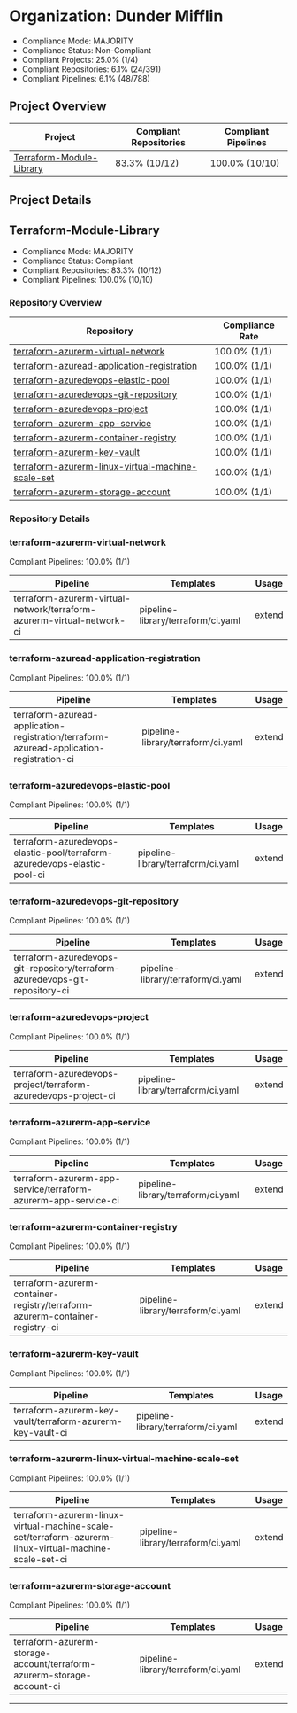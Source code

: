 # Organization: Dunder Mifflin

- Compliance Mode: MAJORITY
- Compliance Status: Non-Compliant
- Compliant Projects: 25.0% (1/4)
- Compliant Repositories: 6.1% (24/391)
- Compliant Pipelines: 6.1% (48/788)

## Project Overview

| Project | Compliant Repositories | Compliant Pipelines |
|---------|------------------------|---------------------|
| [Terraform-Module-Library](#terraform-module-library) | 83.3% (10/12) | 100.0% (10/10) |

## Project Details

## Terraform-Module-Library

- Compliance Mode: MAJORITY
- Compliance Status: Compliant
- Compliant Repositories: 83.3% (10/12)
- Compliant Pipelines: 100.0% (10/10)

### Repository Overview

| Repository | Compliance Rate |
|------------|-----------------|
| [terraform-azurerm-virtual-network](#terraform-azurerm-virtual-network) | 100.0% (1/1) |
| [terraform-azuread-application-registration](#terraform-azuread-application-registration) | 100.0% (1/1) |
| [terraform-azuredevops-elastic-pool](#terraform-azuredevops-elastic-pool) | 100.0% (1/1) |
| [terraform-azuredevops-git-repository](#terraform-azuredevops-git-repository) | 100.0% (1/1) |
| [terraform-azuredevops-project](#terraform-azuredevops-project) | 100.0% (1/1) |
| [terraform-azurerm-app-service](#terraform-azurerm-app-service) | 100.0% (1/1) |
| [terraform-azurerm-container-registry](#terraform-azurerm-container-registry) | 100.0% (1/1) |
| [terraform-azurerm-key-vault](#terraform-azurerm-key-vault) | 100.0% (1/1) |
| [terraform-azurerm-linux-virtual-machine-scale-set](#terraform-azurerm-linux-virtual-machine-scale-set) | 100.0% (1/1) |
| [terraform-azurerm-storage-account](#terraform-azurerm-storage-account) | 100.0% (1/1) |

### Repository Details

### terraform-azurerm-virtual-network

Compliant Pipelines: 100.0% (1/1)

| Pipeline | Templates | Usage |
|----------|-----------|--------|
| terraform-azurerm-virtual-network/terraform-azurerm-virtual-network-ci | pipeline-library/terraform/ci.yaml | extend |

### terraform-azuread-application-registration

Compliant Pipelines: 100.0% (1/1)

| Pipeline | Templates | Usage |
|----------|-----------|--------|
| terraform-azuread-application-registration/terraform-azuread-application-registration-ci | pipeline-library/terraform/ci.yaml | extend |

### terraform-azuredevops-elastic-pool

Compliant Pipelines: 100.0% (1/1)

| Pipeline | Templates | Usage |
|----------|-----------|--------|
| terraform-azuredevops-elastic-pool/terraform-azuredevops-elastic-pool-ci | pipeline-library/terraform/ci.yaml | extend |

### terraform-azuredevops-git-repository

Compliant Pipelines: 100.0% (1/1)

| Pipeline | Templates | Usage |
|----------|-----------|--------|
| terraform-azuredevops-git-repository/terraform-azuredevops-git-repository-ci | pipeline-library/terraform/ci.yaml | extend |

### terraform-azuredevops-project

Compliant Pipelines: 100.0% (1/1)

| Pipeline | Templates | Usage |
|----------|-----------|--------|
| terraform-azuredevops-project/terraform-azuredevops-project-ci | pipeline-library/terraform/ci.yaml | extend |

### terraform-azurerm-app-service

Compliant Pipelines: 100.0% (1/1)

| Pipeline | Templates | Usage |
|----------|-----------|--------|
| terraform-azurerm-app-service/terraform-azurerm-app-service-ci | pipeline-library/terraform/ci.yaml | extend |

### terraform-azurerm-container-registry

Compliant Pipelines: 100.0% (1/1)

| Pipeline | Templates | Usage |
|----------|-----------|--------|
| terraform-azurerm-container-registry/terraform-azurerm-container-registry-ci | pipeline-library/terraform/ci.yaml | extend |

### terraform-azurerm-key-vault

Compliant Pipelines: 100.0% (1/1)

| Pipeline | Templates | Usage |
|----------|-----------|--------|
| terraform-azurerm-key-vault/terraform-azurerm-key-vault-ci | pipeline-library/terraform/ci.yaml | extend |

### terraform-azurerm-linux-virtual-machine-scale-set

Compliant Pipelines: 100.0% (1/1)

| Pipeline | Templates | Usage |
|----------|-----------|--------|
| terraform-azurerm-linux-virtual-machine-scale-set/terraform-azurerm-linux-virtual-machine-scale-set-ci | pipeline-library/terraform/ci.yaml | extend |

### terraform-azurerm-storage-account

Compliant Pipelines: 100.0% (1/1)

| Pipeline | Templates | Usage |
|----------|-----------|--------|
| terraform-azurerm-storage-account/terraform-azurerm-storage-account-ci | pipeline-library/terraform/ci.yaml | extend |

---
